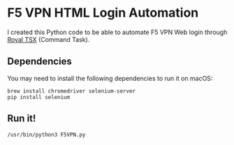 # F5 VPN HTML Login Automation

I created this Python code to be able to automate F5 VPN Web login through [Royal TSX](https://www.royalapps.com/ts/mac/features) (Command Task).

## Dependencies

You may need to install the following dependencies to run it on macOS:

```
brew install chromedriver selenium-server
pip install selenium
```

## Run it!

```
/usr/bin/python3 F5VPN.py
```
